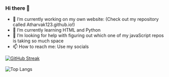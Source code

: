 ### Hi there 👋
- 🔭 I’m currently working on my own website: (Check out my repository called Atharvak123.github.io!)
- 🌱 I’m currently learning HTML and Python
- 🤔 I’m looking for help with figuring out which one of my javaScript repos is taking so much space
- 📫 How to reach me: Use my socials

[![GitHub Streak](https://streak-stats.demolab.com?user=AtharvaK123&theme=vue-dark&border_radius=4.4)](https://git.io/streak-stats)<br><br>
![Top Langs](https://github-readme-stats.vercel.app/api/top-langs/?username=AtharvaK123&theme=vue-dark&layout=compact)
